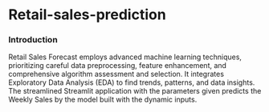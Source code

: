 # Retail-sales-prediction

### Introduction

Retail Sales Forecast employs advanced machine learning techniques, prioritizing careful data preprocessing, feature enhancement, and comprehensive algorithm assessment and selection. It integrates Exploratory Data Analysis (EDA) to find trends, patterns, and data insights. The streamlined Streamlit application with the parameters given predicts the Weekly Sales by the model built with the dynamic inputs.
